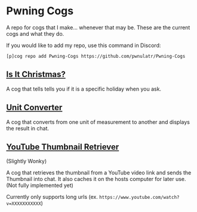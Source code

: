 # Pwning Cogs
A repo for cogs that I make... whenever that may be. These are the current cogs and what they do.

If you would like to add my repo, use this command in Discord:

`[p]cog repo add Pwning-Cogs https://github.com/pwnulatr/Pwning-Cogs`
## [Is It Christmas?](https://github.com/pwnulatr/Pwning-Cogs/tree/master/isitchristmas)
A cog that tells tells you if it is a specific holiday when you ask.

## [Unit Converter](https://github.com/pwnulatr/Pwning-Cogs/tree/master/unitconverter)
A cog that converts from one unit of measurement to another and displays the result in chat.

## [YouTube Thumbnail Retriever](https://github.com/pwnulatr/Pwning-Cogs/tree/master/youtubethumbail)
(Slightly Wonky)

A cog that retrieves the thumbnail from a YouTube video link and sends the Thumbnail into chat. It also caches it on the hosts computer for later use. (Not fully implemented yet)

Currently only supports long urls (ex. `https://www.youtube.com/watch?v=XXXXXXXXXXX`)
